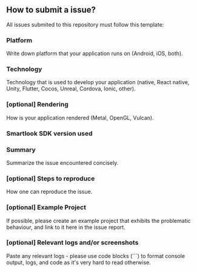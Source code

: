 ## How to submit a issue?
All issues submited to this repository must follow this template:

### Platform
Write down platform that your application runs on (Android, iOS, both).

### Technology
Technology that is used to develop your application (native, React native, Unity, Flutter, Cocos, Unreal, Cordova, Ionic, other).

### [optional] Rendering
How is your application rendered (Metal, OpenGL, Vulcan).

### Smartlook SDK version used

### Summary
Summarize the issue encountered concisely.

### [optional] Steps to reproduce
How one can reproduce the issue.

### [optional] Example Project
If possible, please create an example project that exhibits the problematic behaviour, and link to it here in the issue report.

### [optional] Relevant logs and/or screenshots
Paste any relevant logs - please use code blocks (```) to format console output,
logs, and code as it's very hard to read otherwise.
